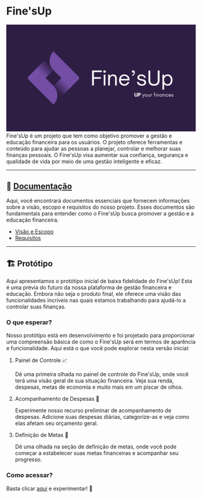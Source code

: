 
# Fine'sUp

![Fine'sUp](./logo.png)
Fine'sUp é um projeto que tem como objetivo promover a gestão e educação financeira para os usuários. O projeto oferece ferramentas e conteúdo para ajudar as pessoas a planejar, controlar e melhorar suas finanças pessoais. O Fine'sUp visa aumentar sua confiança, segurança e qualidade de vida por meio de uma gestão inteligente e eficaz.

---

## 📝 [Documentação](./documentation)

Aqui, você encontrará documentos essenciais que fornecem informações sobre a visão, escopo e requisitos do nosso projeto. Esses documentos são fundamentais para entender como o Fine'sUp busca promover a gestão e a educação financeira.

- [Visão e Escopo](./documentation/Documento%20de%20Visão%20e%20Escopo%20-%20PI%201.pdf)
- [Requisitos](./documentation/Documento%20de%20Requisitos%20-%20PI%201.pdf)

---

## 🏗 Protótipo

Aqui apresentamos o protótipo inicial de baixa fidelidade do Fine'sUp! Esta é uma prévia do futuro da nossa plataforma de gestão financeira e educação. Embora não seja o produto final, ele oferece uma visão das funcionalidades incríveis nas quais estamos trabalhando para ajudá-lo a controlar suas finanças.

### O que esperar?

Nosso protótipo está em desenvolvimento e foi projetado para proporcionar uma compreensão básica de como o Fine'sUp será em termos de aparência e funcionalidade. Aqui está o que você pode explorar nesta versão inicial:

1. Painel de Controle 📈

    Dê uma primeira olhada no painel de controle do Fine'sUp, onde você terá uma visão geral de sua situação financeira. Veja sua renda, despesas, metas de economia e muito mais em um piscar de olhos.

2. Acompanhamento de Despesas 💸

    Experimente nosso recurso preliminar de acompanhamento de despesas. Adicione suas despesas diárias, categorize-as e veja como elas afetam seu orçamento geral.

3. Definição de Metas 🎯

    Dê uma olhada na seção de definição de metas, onde você pode começar a estabelecer suas metas financeiras e acompanhar seu progresso.

### Como acessar?

Basta clicar [aqui](https://www.figma.com/proto/aABYOzhc6SB5WGDJnLFXYO/Fine'sup?node-id=1-6&starting-point-node-id=1%3A6&mode=design&t=c36MIklNpQowXIfc-1) e experimentar! 🌟
